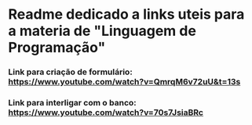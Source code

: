 # Readme dedicado a links uteis para a materia de "Linguagem de Programação"

### Link para criação de formulário: https://www.youtube.com/watch?v=QmrqM6v72uU&t=13s 
### Link para interligar com o banco: https://www.youtube.com/watch?v=70s7JsiaBRc
